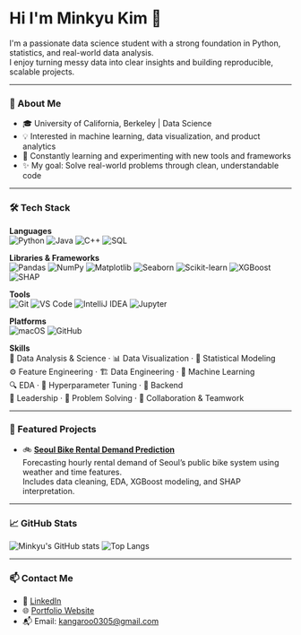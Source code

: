 # Hi I'm Minkyu Kim 👋

I'm a passionate data science student with a strong foundation in Python, statistics, and real-world data analysis.  
I enjoy turning messy data into clear insights and building reproducible, scalable projects.

---

### 🚀 About Me
- 🎓 University of California, Berkeley | Data Science
- 💡 Interested in machine learning, data visualization, and product analytics
- 🧠 Constantly learning and experimenting with new tools and frameworks
- ✨ My goal: Solve real-world problems through clean, understandable code

---

### 🛠️ Tech Stack

**Languages**  
![Python](https://img.shields.io/badge/-Python-3776AB?style=flat&logo=python&logoColor=white)
![Java](https://img.shields.io/badge/-Java-007396?style=flat&logo=java&logoColor=white)
![C++](https://img.shields.io/badge/-C++-00599C?style=flat&logo=c%2B%2B&logoColor=white)
![SQL](https://img.shields.io/badge/-SQL-4479A1?style=flat&logo=postgresql&logoColor=white)

**Libraries & Frameworks**  
![Pandas](https://img.shields.io/badge/-Pandas-150458?style=flat&logo=pandas&logoColor=white)
![NumPy](https://img.shields.io/badge/-NumPy-013243?style=flat&logo=numpy&logoColor=white)
![Matplotlib](https://img.shields.io/badge/-Matplotlib-11557C?style=flat&logo=matplotlib&logoColor=white)
![Seaborn](https://img.shields.io/badge/-Seaborn-7F7FFF?style=flat&logo=python&logoColor=white)
![Scikit-learn](https://img.shields.io/badge/-Scikit--learn-F7931E?style=flat&logo=scikit-learn&logoColor=white)
![XGBoost](https://img.shields.io/badge/-XGBoost-FF6600?style=flat&logo=xgboost&logoColor=white)
![SHAP](https://img.shields.io/badge/-SHAP-000000?style=flat&logo=python&logoColor=white)

**Tools**  
![Git](https://img.shields.io/badge/-Git-F05032?style=flat&logo=git&logoColor=white)
![VS Code](https://img.shields.io/badge/-VS%20Code-007ACC?style=flat&logo=visual-studio-code&logoColor=white)
![IntelliJ IDEA](https://img.shields.io/badge/-IntelliJ%20IDEA-000000?style=flat&logo=intellijidea&logoColor=white)
![Jupyter](https://img.shields.io/badge/-Jupyter-F37626?style=flat&logo=jupyter&logoColor=white)

**Platforms**  
![macOS](https://img.shields.io/badge/-macOS-000000?style=flat&logo=apple&logoColor=white)
![GitHub](https://img.shields.io/badge/-GitHub-181717?style=flat&logo=github&logoColor=white)

**Skills**  
🧠 Data Analysis & Science · 📊 Data Visualization · 🧮 Statistical Modeling  
⚙️ Feature Engineering · 🏗️ Data Engineering · 🤖 Machine Learning  
🔍 EDA · 🎯 Hyperparameter Tuning · 🧩 Backend  
🤝 Leadership · 🧠 Problem Solving · 👥 Collaboration & Teamwork

---

### 📂 Featured Projects
- 🚲 **[Seoul Bike Rental Demand Prediction](https://github.com/crunchy-child/seoul-bike-demand)**  
  Forecasting hourly rental demand of Seoul’s public bike system using weather and time features.  
  Includes data cleaning, EDA, XGBoost modeling, and SHAP interpretation.

---

### 📈 GitHub Stats
![Minkyu's GitHub stats](https://github-readme-stats.vercel.app/api?username=crunchy-child&show_icons=true&theme=default)
![Top Langs](https://github-readme-stats.vercel.app/api/top-langs/?username=crunchy-child&layout=compact&theme=default)

---

### 📫 Contact Me
- 💼 [LinkedIn](https://www.linkedin.com/in/minkyu-kim-a4677827a/)
- 🌐 [Portfolio Website](https://your-website.com)
- 📬 Email: kangaroo0305@gmail.com
